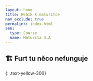 ```yaml
---
layout: home
title: Webík k maturitce
nav_exclude: true
permalink: index.html
seo:
  type: Course
  name: Maturita 4.A
---
```


## &#127959; Furt tu něco nefunguje
{: .text-yellow-300}


<!-- [Github cheatsheet](https://education.github.com/git-cheat-sheet-education.pdf) -->
